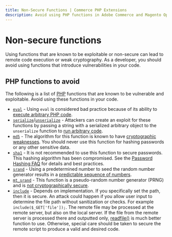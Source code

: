 ```yaml
---
title: Non-Secure Functions | Commerce PHP Extensions
description: Avoid using PHP functions in Adobe Commerce and Magento Open Source components that are known to be vulnerable and exploitable. 
---
```


# Non-secure functions

Using functions that are known to be exploitable or non-secure can lead to remote code execution or weak cryptography. As a developer, you should avoid using functions that introduce vulnerabilities in your code.

## PHP functions to avoid

The following is a list of [PHP](https://glossary.magento.com/php) functions that are known to be vulnerable and exploitable.
Avoid using these functions in your code.

*  [`eval`](http://php.net/manual/en/function.eval.php) - Using `eval` is considered bad practice because of its ability to [execute arbitrary PHP code](https://cheatsheetseries.owasp.org/cheatsheets/Injection_Prevention_Cheat_Sheet.html).
*  [`serialize`](http://php.net/manual/en/function.serialize.php)/[`unserialize`](http://php.net/manual/en/function.unserialize.php) - Attackers can create an exploit for these functions by passing a string with a serialized arbitrary object to the `unserialize` function to [run arbitrary code](https://www.owasp.org/index.php/PHP_Object_Injection).
*  [`md5`](http://php.net/manual/en/function.md5.php) - The algorithm for this function is known to have [cryptographic weaknesses](https://www.owasp.org/index.php/Guide_to_Cryptography#Hashes).
   You should never use this function for hashing passwords or any other sensitive data.
*  [`sha1`](https://www.php.net/manual/en/function.sha1.php) - It is not recommended to use this function to secure passwords. This hashing algorithm has been compromised.
   See the [Password Hashing FAQ](https://www.php.net/manual/en/faq.passwords.php#faq.passwords.fasthash) for details and best practices.
*  [`srand`](http://php.net/manual/en/function.srand.php) - Using a predetermined number to seed the random number generator results in a [predictable sequence of numbers](http://programmers.stackexchange.com/questions/76229/predicting-the-output-of-phps-rand).
*  [`mt_srand`](http://php.net/manual/en/function.mt-rand.php) - This function is a pseudo-random number generator (PRNG) and is [not cryptographically secure](http://phpsecurity.readthedocs.io/en/latest/Insufficient-Entropy-For-Random-Values.html).
*  [`include`](https://www.php.net/manual/en/function.include.php) - Depends on implementation. If you specifically set the path, then it is secure. An attack could happen if you allow user input to determine the file path without sanitization or checks. For example `include($_GET['file']);`. The remote file may be processed at the remote server, but also on the local server. If the file from the remote server is processed there and outputted only, [readfile()](https://www.php.net/manual/en/function.readfile.php) is much better function to use. Otherwise, special care should be taken to secure the remote script to produce a valid and desired code.
